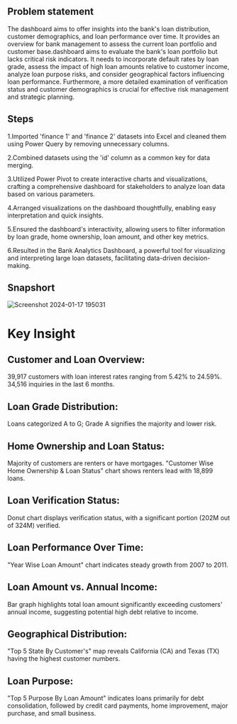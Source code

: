 ## Problem statement

The dashboard aims to offer insights into the bank's loan distribution, customer demographics, and loan performance over time. It provides an overview for bank management to assess the current loan portfolio and customer base.dashboard aims to evaluate the bank's loan portfolio but lacks critical risk indicators. It needs to incorporate default rates by loan grade, assess the impact of high loan amounts relative to customer income, analyze loan purpose risks, and consider geographical factors influencing loan performance. Furthermore, a more detailed examination of verification status and customer demographics is crucial for effective risk management and strategic planning.

## Steps

1.Imported 'finance 1' and 'finance 2' datasets into Excel and cleaned them using Power Query by removing unnecessary columns.

2.Combined datasets using the 'id' column as a common key for data merging.

3.Utilized Power Pivot to create interactive charts and visualizations, crafting a comprehensive dashboard for stakeholders to analyze loan data based on various parameters.

4.Arranged visualizations on the dashboard thoughtfully, enabling easy interpretation and quick insights.

5.Ensured the dashboard's interactivity, allowing users to filter information by loan grade, home ownership, loan amount, and other key metrics.

6.Resulted in the Bank Analytics Dashboard, a powerful tool for visualizing and interpreting large loan datasets, facilitating data-driven decision-making.

## Snapshort

![Screenshot 2024-01-17 195031](https://github.com/sakshibadoni21/Bank-Analytics-Dashboard/assets/152711814/8ea32a75-a01c-4a46-8364-924f59eb26d0)

# Key Insight

## Customer and Loan Overview:
39,917 customers with loan interest rates ranging from 5.42% to 24.59%. 34,516 inquiries in the last 6 months.

## Loan Grade Distribution:
Loans categorized A to G; Grade A signifies the majority and lower risk.

## Home Ownership and Loan Status:
Majority of customers are renters or have mortgages. "Customer Wise Home Ownership & Loan Status" chart shows renters lead with 18,899 loans.

## Loan Verification Status:
Donut chart displays verification status, with a significant portion (202M out of 324M) verified.

## Loan Performance Over Time:
"Year Wise Loan Amount" chart indicates steady growth from 2007 to 2011.

## Loan Amount vs. Annual Income:
Bar graph highlights total loan amount significantly exceeding customers' annual income, suggesting potential high debt relative to income.

## Geographical Distribution:
"Top 5 State By Customer's" map reveals California (CA) and Texas (TX) having the highest customer numbers.

## Loan Purpose:
"Top 5 Purpose By Loan Amount" indicates loans primarily for debt consolidation, followed by credit card payments, home improvement, major purchase, and small business.







